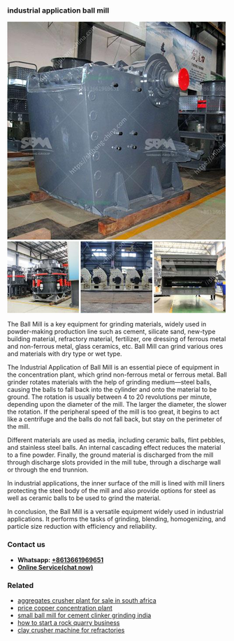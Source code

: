 <h3>industrial application ball mill</h3><img src='1704951884.jpg' alt=''><p>The Ball Mill is a key equipment for grinding materials, widely used in powder-making production line such as cement, silicate sand, new-type building material, refractory material, fertilizer, ore dressing of ferrous metal and non-ferrous metal, glass ceramics, etc. Ball Mill can grind various ores and materials with dry type or wet type.</p><p>The Industrial Application of Ball Mill is an essential piece of equipment in the concentration plant, which grind non-ferrous metal or ferrous metal. Ball grinder rotates materials with the help of grinding medium—steel balls, causing the balls to fall back into the cylinder and onto the material to be ground. The rotation is usually between 4 to 20 revolutions per minute, depending upon the diameter of the mill. The larger the diameter, the slower the rotation. If the peripheral speed of the mill is too great, it begins to act like a centrifuge and the balls do not fall back, but stay on the perimeter of the mill.</p><p>Different materials are used as media, including ceramic balls, flint pebbles, and stainless steel balls. An internal cascading effect reduces the material to a fine powder. Finally, the ground material is discharged from the mill through discharge slots provided in the mill tube, through a discharge wall or through the end trunnion.</p><p>In industrial applications, the inner surface of the mill is lined with mill liners protecting the steel body of the mill and also provide options for steel as well as ceramic balls to be used to grind the material.</p><p>In conclusion, the Ball Mill is a versatile equipment widely used in industrial applications. It performs the tasks of grinding, blending, homogenizing, and particle size reduction with efficiency and reliability.</p><h3>Contact us</h3><ul><li><strong>Whatsapp:&nbsp;<a href="https://wa.me/8613661969651">+8613661969651</a></strong></li><li><a href="https://swt.shibang-china.com/?git&amp;zhl&amp;industrial application ball mill"><strong>Online Service(chat now)</strong></a></li></ul><h3>Related</h3><ul><li><a href='aggregates crusher plant for sale in south africa.md'>aggregates crusher plant for sale in south africa</a></li><li><a href='price copper concentration plant.md'>price copper concentration plant</a></li><li><a href='small ball mill for cement clinker grinding india.md'>small ball mill for cement clinker grinding india</a></li><li><a href='how to start a rock quarry business.md'>how to start a rock quarry business</a></li><li><a href='clay crusher machine for refractories.md'>clay crusher machine for refractories</a></li></ul>